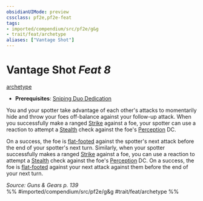 ```yaml
---
obsidianUIMode: preview
cssclass: pf2e,pf2e-feat
tags:
- imported/compendium/src/pf2e/g&g
- trait/feat/archetype
aliases: ["Vantage Shot"]
---
```

# Vantage Shot  *Feat 8*  
[archetype](archetype.md)  

- **Prerequisites**: [Sniping Duo Dedication](sniping-duo-dedication-g-g.md)

You and your spotter take advantage of each other's attacks to momentarily hide and throw your foes off-balance against your follow-up attack. When you successfully make a ranged [Strike](strike.md) against a foe, your spotter can use a reaction to attempt a [Stealth](../skills.md#Stealth) check against the foe's [Perception](../skills.md#Perception) DC.

On a success, the foe is [flat-footed](conditions.md#Flat-footed) against the spotter's next attack before the end of your spotter's next turn. Similarly, when your spotter successfully makes a ranged [Strike](strike.md) against a foe, you can use a reaction to attempt a [Stealth](../skills.md#Stealth) check against the foe's [Perception](../skills.md#Perception) DC. On a success, the foe is [flat-footed](conditions.md#Flat-footed) against your next attack against them before the end of your next turn.

*Source: Guns & Gears p. 139*  
%% #imported/compendium/src/pf2e/g&g #trait/feat/archetype %%